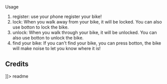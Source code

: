 <snippet>
  <content><![CDATA[
# ${1:2019-LockyBiker}
Implemet a convenient and secure bike-lock.
## Installation
ti: 
git clone -b ti --single-branch https://github.com/NTUEE-ESLab/2019-LockyBiker.git
use ccs to execute
android: 
git clone https://github.com/NTUEE-ESLab/2019-LockyBiker.git

## Usage
1. register:
   use your phone register your bike!
2. lock:
   When you walk away from your bike, it will be locked. You can also use botton to lock the bike.
3. unlock:
   When you walk through your bike, it  will be unlocked. You can also use botton to unlock the bike.
4. find your bike:
   If you can't find your bike, you can press botton, the bike will make noise to let you know where it is!
## Credits
]]></content>
  <tabTrigger>readme</tabTrigger>
</snippet>
